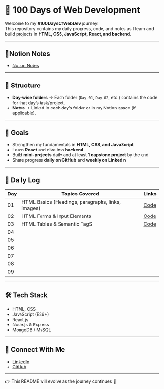 # 🚀 100 Days of Web Development  

Welcome to my **#100DaysOfWebDev** journey!  
This repository contains my daily progress, code, and notes as I learn and build projects in **HTML, CSS, JavaScript, React, and backend**.  

---
## 📝Notion Notes
- [Notion Notes](https://www.notion.so/100-Days-of-Web-Development-278f1e5ce8868039a303e3949bc860ef?source=copy_link)
---

## 📅 Structure  

- **Day-wise folders** → Each folder (`Day-01`, `Day-02`, etc.) contains the code for that day’s task/project.  
- **Notes** → Linked in each day’s folder or in my Notion space (if applicable).  

---

## 🎯 Goals  

- Strengthen my fundamentals in **HTML, CSS, and JavaScript**  
- Learn **React** and dive into **backend**  
- Build **mini-projects** daily and at least **1 capstone project** by the end  
- Share progress **daily on GitHub** and **weekly on LinkedIn**  

---

## 📖 Daily Log  

| Day | Topics Covered | Links |
|-----|----------------|-------|
| 01  | HTML Basics (Headings, paragraphs, links, images) | [Code](./Day-01)|
| 02  | HTML Forms & Input Elements | [Code](./Day-02) |
| 03  | HTML Tables & Semantic TagS | [Code](./Day-03) |
| 04 ||
| 05 ||
| 06 ||
| 07 ||
| 08 ||
| 09 |
---

## 🛠️ Tech Stack  

- HTML, CSS  
- JavaScript (ES6+)  
- React.js  
- Node.js & Express  
- MongoDB / MySQL  

---

## 🌱 Connect With Me  

- [LinkedIn](https://linkedin.com/in/guriii3108)  
- [GitHub](https://github.com/guriii3108)  

---

👉 This README will evolve as the journey continues 🚀  
